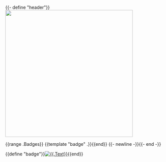 {{- define "header"}}[<img src="{{.Image}}" width="400"/>]({{.URL}})

{{range .Badges}} {{template "badge" .}}{{end}}
{{- newline -}}{{- end -}}


{{define "badge"}}[![{{.Text}}]({{.Image}})]({{.URL}}){{end}}
